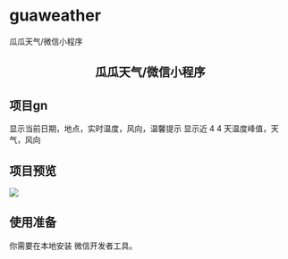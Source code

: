 # guaweather
 瓜瓜天气/微信小程序

<h2 align="center">瓜瓜天气/微信小程序</h2>

<h2>项目gn</h2>
<p>显示当前日期，地点，实时温度，风向，温馨提示
   显示近 4 4  天温度峰值，天气，风向
</p>

<h2>项目预览</h2>
<p>
  <img src="https://img-blog.csdnimg.cn/20200713132326674.png?x-oss-process=image/watermark,type_ZmFuZ3poZW5naGVpdGk,shadow_10,text_aHR0cHM6Ly9ibG9nLmNzZG4ubmV0L3dlaXhpbl80MTQ1MzQ3Ng==,size_16,color_FFFFFF,t_70"/>
</p>

<h2>使用准备</h2>
<p>
你需要在本地安装 微信开发者工具。
</p>
